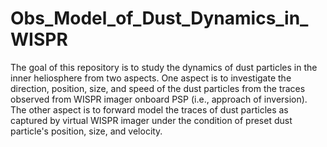 # Obs_Model_of_Dust_Dynamics_in_WISPR
The goal of this repository is to study the dynamics of dust particles in the inner heliosphere from two aspects.
One aspect is to investigate the direction, position, size, and speed of the dust particles from the traces observed from WISPR imager onboard PSP (i.e., approach of inversion).
The other aspect is to forward model the traces of dust particles as captured by virtual WISPR imager under the condition of preset dust particle's position, size, and velocity.
